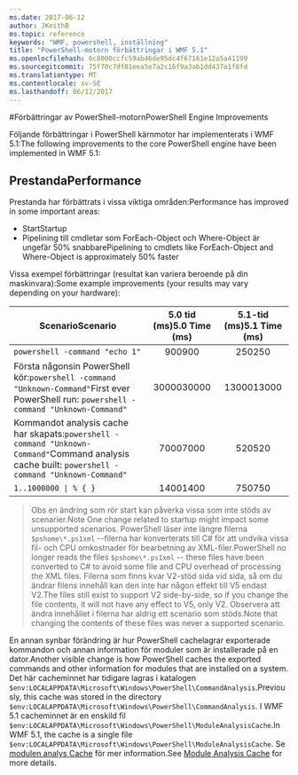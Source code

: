 ```yaml
---
ms.date: 2017-06-12
author: JKeithB
ms.topic: reference
keywords: "WMF, powershell, inställning"
title: "PowerShell-motorn förbättringar i WMF 5.1"
ms.openlocfilehash: 6c8000ccfc59ab46de95dc4f67161e12a5a41199
ms.sourcegitcommit: 75f70c7df01eea5e7a2c16f9a3ab1dd437a1f8fd
ms.translationtype: MT
ms.contentlocale: sv-SE
ms.lasthandoff: 06/12/2017
---
```

#<a name="powershell-engine-improvements"></a><span data-ttu-id="64f67-103">Förbättringar av PowerShell-motorn</span><span class="sxs-lookup"><span data-stu-id="64f67-103">PowerShell Engine Improvements</span></span>

<span data-ttu-id="64f67-104">Följande förbättringar i PowerShell kärnmotor har implementerats i WMF 5.1:</span><span class="sxs-lookup"><span data-stu-id="64f67-104">The following improvements to the core PowerShell engine have been implemented in WMF 5.1:</span></span>


## <a name="performance"></a><span data-ttu-id="64f67-105">Prestanda</span><span class="sxs-lookup"><span data-stu-id="64f67-105">Performance</span></span> ##

<span data-ttu-id="64f67-106">Prestanda har förbättrats i vissa viktiga områden:</span><span class="sxs-lookup"><span data-stu-id="64f67-106">Performance has improved in some important areas:</span></span>

- <span data-ttu-id="64f67-107">Start</span><span class="sxs-lookup"><span data-stu-id="64f67-107">Startup</span></span>
- <span data-ttu-id="64f67-108">Pipelining till cmdletar som ForEach-Object och Where-Object är ungefär 50% snabbare</span><span class="sxs-lookup"><span data-stu-id="64f67-108">Pipelining to cmdlets like ForEach-Object and Where-Object is approximately 50% faster</span></span> 

<span data-ttu-id="64f67-109">Vissa exempel förbättringar (resultat kan variera beroende på din maskinvara):</span><span class="sxs-lookup"><span data-stu-id="64f67-109">Some example improvements (your results may vary depending on your hardware):</span></span> 

| <span data-ttu-id="64f67-110">Scenario</span><span class="sxs-lookup"><span data-stu-id="64f67-110">Scenario</span></span> | <span data-ttu-id="64f67-111">5.0 tid (ms)</span><span class="sxs-lookup"><span data-stu-id="64f67-111">5.0 Time (ms)</span></span> | <span data-ttu-id="64f67-112">5.1-tid (ms)</span><span class="sxs-lookup"><span data-stu-id="64f67-112">5.1 Time (ms)</span></span> |
| -------- | :---------------: | :---------------: |
| `powershell -command "echo 1"` | <span data-ttu-id="64f67-113">900</span><span class="sxs-lookup"><span data-stu-id="64f67-113">900</span></span> | <span data-ttu-id="64f67-114">250</span><span class="sxs-lookup"><span data-stu-id="64f67-114">250</span></span> |
| <span data-ttu-id="64f67-115">Första någonsin PowerShell kör:`powershell -command "Unknown-Command"`</span><span class="sxs-lookup"><span data-stu-id="64f67-115">First ever PowerShell run: `powershell -command "Unknown-Command"`</span></span> | <span data-ttu-id="64f67-116">30000</span><span class="sxs-lookup"><span data-stu-id="64f67-116">30000</span></span> | <span data-ttu-id="64f67-117">13000</span><span class="sxs-lookup"><span data-stu-id="64f67-117">13000</span></span> |
| <span data-ttu-id="64f67-118">Kommandot analysis cache har skapats:`powershell -command "Unknown-Command"`</span><span class="sxs-lookup"><span data-stu-id="64f67-118">Command analysis cache built: `powershell -command "Unknown-Command"`</span></span> | <span data-ttu-id="64f67-119">7000</span><span class="sxs-lookup"><span data-stu-id="64f67-119">7000</span></span> | <span data-ttu-id="64f67-120">520</span><span class="sxs-lookup"><span data-stu-id="64f67-120">520</span></span> |
| <code>1..1000000 &#124; % { }</code> | <span data-ttu-id="64f67-121">1400</span><span class="sxs-lookup"><span data-stu-id="64f67-121">1400</span></span> | <span data-ttu-id="64f67-122">750</span><span class="sxs-lookup"><span data-stu-id="64f67-122">750</span></span> |
  
> <span data-ttu-id="64f67-123">Obs en ändring som rör start kan påverka vissa som inte stöds av scenarier.</span><span class="sxs-lookup"><span data-stu-id="64f67-123">Note One change related to startup might impact some unsupported scenarios.</span></span> 
> <span data-ttu-id="64f67-124">PowerShell läser inte längre filerna `$pshome\*.ps1xml` --filerna har konverterats till C# för att undvika vissa fil- och CPU omkostnader för bearbetning av XML-filer.</span><span class="sxs-lookup"><span data-stu-id="64f67-124">PowerShell no longer reads the files `$pshome\*.ps1xml` -- these files have been converted to C# to avoid some file and CPU overhead of processing the XML files.</span></span> 
<span data-ttu-id="64f67-125">Filerna som finns kvar V2-stöd sida vid sida, så om du ändrar filens innehåll kan den inte har någon effekt till V5 endast V2.</span><span class="sxs-lookup"><span data-stu-id="64f67-125">The files still exist to support V2 side-by-side, so if you change the file contents, it will not have any effect to V5, only V2.</span></span> 
<span data-ttu-id="64f67-126">Observera att ändra innehållet i filerna har aldrig ett scenario som stöds.</span><span class="sxs-lookup"><span data-stu-id="64f67-126">Note that changing the contents of these files was never a supported scenario.</span></span>

<span data-ttu-id="64f67-127">En annan synbar förändring är hur PowerShell cachelagrar exporterade kommandon och annan information för moduler som är installerade på en dator.</span><span class="sxs-lookup"><span data-stu-id="64f67-127">Another visible change is how PowerShell caches the exported commands and other information for modules that are installed on a system.</span></span> <span data-ttu-id="64f67-128">Det här cacheminnet har tidigare lagras i katalogen `$env:LOCALAPPDATA\Microsoft\Windows\PowerShell\CommandAnalysis`.</span><span class="sxs-lookup"><span data-stu-id="64f67-128">Previously, this cache was stored in the directory `$env:LOCALAPPDATA\Microsoft\Windows\PowerShell\CommandAnalysis`.</span></span> <span data-ttu-id="64f67-129">I WMF 5.1 cacheminnet är en enskild fil `$env:LOCALAPPDATA\Microsoft\Windows\PowerShell\ModuleAnalysisCache`.</span><span class="sxs-lookup"><span data-stu-id="64f67-129">In WMF 5.1, the cache is a single file `$env:LOCALAPPDATA\Microsoft\Windows\PowerShell\ModuleAnalysisCache`.</span></span>
<span data-ttu-id="64f67-130">Se [modulen analys Cache](scenarios-features.md#module-analysis-cache) för mer information.</span><span class="sxs-lookup"><span data-stu-id="64f67-130">See [Module Analysis Cache](scenarios-features.md#module-analysis-cache) for more details.</span></span>

